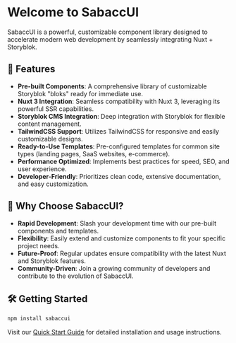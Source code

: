 # Welcome to SabaccUI

SabaccUI is a powerful, customizable component library designed to accelerate modern web development by seamlessly integrating Nuxt + Storyblok.

## 🚀 Features

- **Pre-built Components**: A comprehensive library of customizable Storyblok "bloks" ready for immediate use.
- **Nuxt 3 Integration**: Seamless compatibility with Nuxt 3, leveraging its powerful SSR capabilities.
- **Storyblok CMS Integration**: Deep integration with Storyblok for flexible content management.
- **TailwindCSS Support**: Utilizes TailwindCSS for responsive and easily customizable designs.
- **Ready-to-Use Templates**: Pre-configured templates for common site types (landing pages, SaaS websites, e-commerce).
- **Performance Optimized**: Implements best practices for speed, SEO, and user experience.
- **Developer-Friendly**: Prioritizes clean code, extensive documentation, and easy customization.

## 🎯 Why Choose SabaccUI?

- **Rapid Development**: Slash your development time with our pre-built components and templates.
- **Flexibility**: Easily extend and customize components to fit your specific project needs.
- **Future-Proof**: Regular updates ensure compatibility with the latest Nuxt and Storyblok features.
- **Community-Driven**: Join a growing community of developers and contribute to the evolution of SabaccUI.

## 🛠️ Getting Started

```bash
npm install sabaccui
```

Visit our [Quick Start Guide](https://www.sabaccui.com/pro/getting-started/quick-start) for detailed installation and usage instructions.


